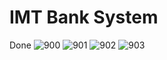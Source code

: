 # IMT Bank System
Done 
![900](https://user-images.githubusercontent.com/117542420/205450125-d592e0cf-adf9-4234-a894-4ebd0fbfc381.PNG)
![901](https://user-images.githubusercontent.com/117542420/205450129-fe1598b0-1e50-4038-bcdc-4dba571b7bec.PNG)
![902](https://user-images.githubusercontent.com/117542420/205450136-fd72f023-f79a-4453-b3d3-43208f497a91.PNG)
![903](https://user-images.githubusercontent.com/117542420/205450143-9402c0c9-7fda-462c-8406-6d7e5bc4039f.PNG)


